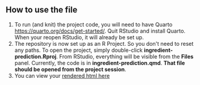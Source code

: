 ## How to use the file

1. To run (and knit) the project code, you will need to have Quarto <https://quarto.org/docs/get-started/>. Quit RStudio and install Quarto. When your reopen RStudio, it will already be set up.
2. The repository is now set up as an R Project. So you don't need to reset any paths. To open the project, simply double-click **ingredient-prediction.Rproj**. From RStudio, everything will be visible from the **Files** panel. Currently, the code is in **ingredient-prediction.qmd**. **That file should be opened from the project session**.
3. You can view your [rendered html here](https://htmlpreview.github.io/?https://github.com/seyoungleee/ingredient-prediction/blob/main/ingredient-prediction.html)
